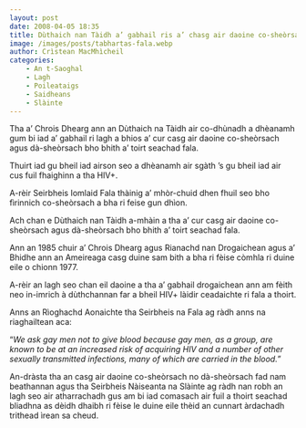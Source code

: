```yaml
---
layout: post
date: 2008-04-05 18:35
title: Dùthaich nan Tàidh a’ gabhail ris a’ chasg air daoine co-sheòrsach agus dà-sheòrsach bho bhith a’ toirt seachad fala
image: /images/posts/tabhartas-fala.webp
author: Crìstean MacMhìcheil
categories:
    - An t-Saoghal
    - Lagh
    - Poileataigs
    - Saidheans
    - Slàinte
---
```


Tha a’ Chrois Dhearg ann an Dùthaich na Tàidh air co-dhùnadh a dhèanamh gum bi iad a’ gabhail ri lagh a bhios a’ cur casg air daoine co-sheòrsach agus dà-sheòrsach bho bhith a’ toirt seachad fala.

Thuirt iad gu bheil iad airson seo a dhèanamh air sgàth ’s gu bheil iad air cus fuil fhaighinn a tha HIV+.

A-rèir Seirbheis Iomlaid Fala thàinig a’ mhòr-chuid dhen fhuil seo bho fìrinnich co-sheòrsach a bha ri feise gun dhìon.

Ach chan e Dùthaich nan Tàidh a-mhàin a tha a’ cur casg air daoine co-sheòrsach agus dà-sheòrsach bho bhith a’ toirt seachad fala.

Ann an 1985 chuir a’ Chrois Dhearg agus Rianachd nan Drogaichean agus a’ Bhidhe ann an Ameireaga casg duine sam bith a bha ri fèise còmhla ri duine eile o chionn 1977.

A-rèir an lagh seo chan eil daoine a tha a’ gabhail drogaichean ann am fèith neo in-imrich à dùthchannan far a bheil HIV+ làidir ceadaichte ri fala a thoirt.

Anns an Rìoghachd Aonaichte tha Seirbheis na Fala ag ràdh anns na riaghailtean aca:

“*We ask gay men not to give blood because gay men, as a group, are known to be at an increased risk of acquiring HIV and a number of other sexually transmitted infections, many of which are carried in the blood.*”

An-dràsta tha an casg air daoine co-sheòrsach no dà-sheòrsach fad nam beathannan agus tha Seirbheis Nàiseanta na Slàinte ag ràdh nan robh an lagh seo air atharrachadh gus am bi iad comasach air fuil a thoirt seachad bliadhna as dèidh dhaibh ri fèise le duine eile thèid an cunnart àrdachadh trithead ìrean sa cheud.
